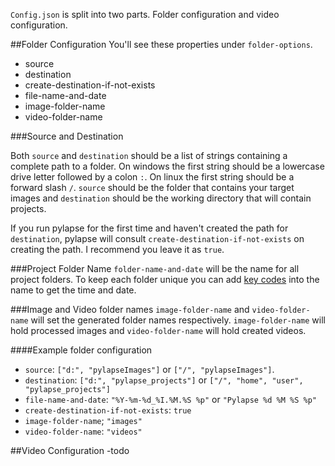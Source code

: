 `Config.json` is split into two parts. Folder configuration and video configuration.

##Folder Configuration
You'll see these properties under `folder-options`.
* source
* destination
* create-destination-if-not-exists
* file-name-and-date
* image-folder-name
* video-folder-name

###Source and Destination

Both `source` and `destination` should be a list of strings containing a complete path to a folder. On windows the first string should be a lowercase drive letter followed by a colon `:`. On linux the first string should be a forward slash `/`. `source` should be the folder that contains your target images and `destination` should be the working directory that will contain projects.

If you run pylapse for the first time and haven't created the path for `destination`, pylapse will consult `create-destination-if-not-exists` on creating the path. I recommend you leave it as `true`.

###Project Folder Name
`folder-name-and-date` will be the name for all project folders. To keep each folder unique you can add <a href=https://docs.python.org/2/library/time.html#time.strftime>key codes</a> into the name to get the time and date.

###Image and Video folder names
`image-folder-name` and `video-folder-name` will set the generated folder names respectively. `image-folder-name` will hold processed images and `video-folder-name` will hold created videos.

####Example folder configuration
* `source`: `["d:", "pylapseImages"]` or `["/", "pylapseImages"]`.
* `destination`: `["d:", "pylapse_projects"]` or `["/", "home", "user", "pylapse_projects"]`
* `file-name-and-date`: `"%Y-%m-%d_%I.%M.%S %p"` or `"Pylapse %d %M %S %p"`
* `create-destination-if-not-exists`: `true`
* `image-folder-name`; `"images"`
* `video-folder-name`: `"videos"`

##Video Configuration
-todo

